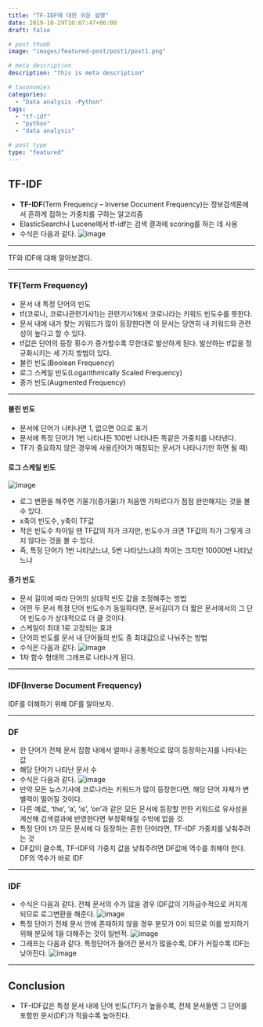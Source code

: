 ```yaml
---
title: "TF-IDF에 대한 쉬운 설명"
date: 2019-10-29T10:07:47+06:00
draft: false

# post thumb
image: "images/featured-post/post1/post1.png"

# meta description
description: "this is meta description"

# taxonomies
categories: 
  - "Data analysis -Python"
tags:
  - "tf-idf"
  - "python"
  - "data analysis"

# post type
type: "featured"
---
```


## TF-IDF

- **TF-IDF**(Term Frequency – Inverse Document Frequency)는 정보검색론에서 흔하게 접하는 가중치를 구하는 알고리즘
- ElasticSearch나 Lucene에서 tf-idf는 검색 결과에 scoring를 하는 데 사용
- 수식은 다음과 같다.
![image](../../images/featured-post/post1/img01.png)

<hr>

TF와 IDF에 대해 알아보겠다.

<hr>

### TF(Term Frequency)

- 문서 내 특정 단어의 빈도
- tf(코로나, 코로나관련기사1)는 관련기사1에서 코로나라는 키워드 빈도수를 뜻한다.
- 문서 내에 내가 찾는 키워드가 많이 등장한다면 이 문서는 당연히 내 키워드와 관련성이 높다고 할 수 있다.
- tf값은 단어의 등장 횟수가 증가할수록 무한대로 발산하게 된다. 발산하는 tf값을 정규화시키는 세 가지 방법이 있다.
- 불린 빈도(Boolean Frequency)
- 로그 스케일 빈도(Logarithmically Scaled Frequency)
- 증가 빈도(Augmented Frequency)

<hr>

#### 불린 빈도

- 문서에 단어가 나타나면 1, 없으면 0으로 표기
- 문서에 특정 단어가 1번 나타나든 100번 나타나든 똑같은 가중치를 나타낸다.
- TF가 중요하지 않은 경우에 사용(단어가 매칭되는 문서가 나타나기만 하면 될 때)

#### 로그 스케일 빈도

![image](../../images/featured-post/post1/img03.png)
- 로그 변환을 해주면 기울기(증가율)가 처음엔 가파르다가 점점 완만해지는 것을 볼 수 있다.
- x축이 빈도수, y축이 TF값
- 작은 빈도수 차이일 땐 TF값의 차가 크지만, 빈도수가 크면 TF값의 차가 그렇게 크지 않다는 것을 볼 수 있다.
- 즉, 특정 단어가 1번 나타났느냐, 5번 나타났느냐의 차이는 크지만 10000번 나타났느냐 

#### 증가 빈도

- 문서 길이에 따라 단어의 상대적 빈도 값을 조정해주는 방법
- 어떤 두 문서 특정 단어 빈도수가 동일하다면, 문서길이가 더 짧은 문서에서의 그 단어 빈도수가 상대적으로 더 클 것이다.
- 스케일이 최대 1로 고정되는 효과
- 단어의 빈도를 문서 내 단어들의 빈도 중 최대값으로 나눠주는 방법
- 수식은 다음과 같다.
![image](../../images/featured-post/post1/img06.png)
- 1차 함수 형태의 그래프로 나타나게 된다.

<hr>

### IDF(Inverse Document Frequency)
IDF를 이해하기 위해 DF를 알아보자.

<hr>

### DF

- 한 단어가 전체 문서 집합 내에서 얼마나 공통적으로 많이 등장하는지를 나타내는 값
- 해당 단어가 나타난 문서 수
- 수식은 다음과 같다.
![image](../../images/featured-post/post1/img07.png)
- 만약 모든 뉴스기사에 코로나라는 키워드가 많이 등장한다면, 해당 단어 자체가 변별력이 떨어질 것이다.
- 다른 예로, ‘the’, ‘a’, ‘is’, ‘on’과 같은 모든 문서에 등장할 만한 키워드로 유사성을 계산해 검색결과에 반영한다면 부정확해질 수밖에 없을 것.
- 특정 단어 t가 모든 문서에 다 등장하는 흔한 단어라면, TF-IDF 가중치를 낮춰주려는 것
- DF값이 클수록, TF-IDF의 가중치 값을 낮춰주려면 DF값에 역수를 취해야 한다. DF의 역수가 바로 IDF

<hr>

### IDF

- 수식은 다음과 같다. 전체 문서의 수가 많을 경우 IDF값이 기하급수적으로 커지게 되므로 로그변환을 해준다.
![image](../../images/featured-post/post1/img08.png)
- 특정 단어가 전체 문서 안에 존재하지 않을 경우 분모가 0이 되므로 이를 방지하기 위해 분모에 1을 더해주는 것이 일반적.
![image](../../images/featured-post/post1/img09.png)
- 그래프는 다음과 같다. 특정단어가 들어간 문서가 많을수록, DF가 커질수록 IDF는 낮아진다.
![image](../../images/featured-post/post1/img10.png)

<hr>

## Conclusion
- TF-IDF값은 특정 문서 내에 단어 빈도(TF)가 높을수록, 전체 문서들엔 그 단어를 포함한 문서(DF)가 적을수록 높아진다.

<!-- 
##### Heading 5
###### Heading 6

<hr>

##### Emphasis

Emphasis, aka italics, with *asterisks* or _underscores_.

Strong emphasis, aka bold, with **asterisks** or __underscores__.

Combined emphasis with **asterisks and _underscores_**.

Strikethrough uses two tildes. ~~Scratch this.~~

<hr>

##### Link
[I'm an inline-style link](https://www.google.com)

[I'm an inline-style link with title](https://www.google.com "Google's Homepage")

[I'm a reference-style link][Arbitrary case-insensitive reference text]

[I'm a relative reference to a repository file](../blob/master/LICENSE)

[You can use numbers for reference-style link definitions][1]

Or leave it empty and use the [link text itself].

URLs and URLs in angle brackets will automatically get turned into links. 
http://www.example.com or <http://www.example.com> and sometimes 
example.com (but not on Github, for example).

Some text to show that the reference links can follow later.

[arbitrary case-insensitive reference text]: https://www.mozilla.org
[1]: http://slashdot.org
[link text itself]: http://www.reddit.com

<hr>

##### Paragraph

Lorem ipsum dolor sit amet consectetur adipisicing elit. Quam nihil enim maxime corporis cumque totam aliquid nam sint inventore optio modi neque laborum officiis necessitatibus, facilis placeat pariatur! Voluptatem, sed harum pariatur adipisci voluptates voluptatum cumque, porro sint minima similique magni perferendis fuga! Optio vel ipsum excepturi tempore reiciendis id quidem? Vel in, doloribus debitis nesciunt fugit sequi magnam accusantium modi neque quis, vitae velit, pariatur harum autem a! Velit impedit atque maiores animi possimus asperiores natus repellendus excepturi sint architecto eligendi non, omnis nihil. Facilis, doloremque illum. Fugit optio laborum minus debitis natus illo perspiciatis corporis voluptatum rerum laboriosam.

<hr>

##### List

1. List item
2. List item
3. List item
4. List item
5. List item

##### Unordered List

* List item
* List item
* List item
* List item
* List item

<hr>

##### Code and Syntax Highlighting

Inline `code` has `back-ticks around` it.

```javascript
var s = "JavaScript syntax highlighting";
alert(s);
```
 
```python
s = "Python syntax highlighting"
print s
```
 
```
No language indicated, so no syntax highlighting. 
But let's throw in a <b>tag</b>.
```

<hr>

##### Blockquote

> This is a blockquote example.

<hr>

##### Inline HTML

You can also use raw HTML in your Markdown, and it'll mostly work pretty well.

<dl>
  <dt>Definition list</dt>
  <dd>Is something people use sometimes.</dd>

  <dt>Markdown in HTML</dt>
  <dd>Does *not* work **very** well. Use HTML <em>tags</em>.</dd>
</dl>


<hr>

##### Tables

Colons can be used to align columns.

| Tables        | Are           | Cool  |
| ------------- |:-------------:| -----:|
| col 3 is      | right-aligned | $1600 |
| col 2 is      | centered      |   $12 |
| zebra stripes | are neat      |    $1 |

There must be at least 3 dashes separating each header cell.
The outer pipes (|) are optional, and you don't need to make the 
raw Markdown line up prettily. You can also use inline Markdown.

Markdown | Less | Pretty
--- | --- | ---
*Still* | `renders` | **nicely**
1 | 2 | 3

<hr>

##### Image

![image](../../images/post/post-1.jpg)

<hr>

##### Youtube video

{{< youtube C0DPdy98e4c >}} -->
